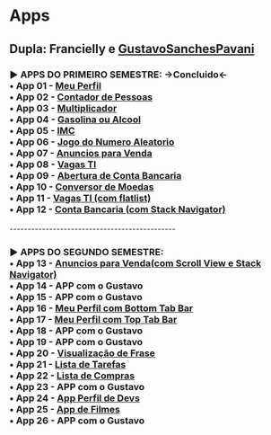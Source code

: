 <h1>Apps</h1>
<h2>Dupla: Francielly e <a href="https://github.com/GustavoSanchesPavani">GustavoSanchesPavani</a></h2>
<h3>► APPS DO PRIMEIRO SEMESTRE: →Concluido←</br>
• App 01 - <a href="https://github.com/Francielly0327/React-Native/tree/c0526033e8720ee3d8969b5fb0280341c53b3c7c/meu-perfil">Meu Perfil</a></br>
• App 02 - <a href="https://github.com/Francielly0327/React-Native/tree/c0526033e8720ee3d8969b5fb0280341c53b3c7c/contador-de-pessoas">Contador de Pessoas</a></br>
• App 03 - <a href="https://github.com/Francielly0327/React-Native/tree/c0526033e8720ee3d8969b5fb0280341c53b3c7c/multiplicador">Multiplicador</a></br>
• App 04 - <a href="https://github.com/Francielly0327/React-Native/tree/c0526033e8720ee3d8969b5fb0280341c53b3c7c/gasolina-ou-alcool">Gasolina ou Alcool</a></br>
• App 05 - <a href="https://github.com/Francielly0327/React-Native/tree/c0526033e8720ee3d8969b5fb0280341c53b3c7c/imc">IMC</a></br>
• App 06 - <a href="https://github.com/Francielly0327/React-Native/tree/c0526033e8720ee3d8969b5fb0280341c53b3c7c/jogo-do-numero-aleatorio">Jogo do Numero Aleatorio</a></br>
• App 07 - <a href="https://github.com/Francielly0327/React-Native/tree/c0526033e8720ee3d8969b5fb0280341c53b3c7c/anuncios-para-venda">Anuncios para Venda</a></br>
• App 08 - <a href="https://github.com/Francielly0327/React-Native/tree/c0526033e8720ee3d8969b5fb0280341c53b3c7c/vagas-ti">Vagas TI</a></br>
• App 09 - <a href="https://github.com/Francielly0327/React-Native/tree/c0526033e8720ee3d8969b5fb0280341c53b3c7c/abertura-de-conta-bancaria">Abertura de Conta Bancaria</a></br>
• App 10 - <a href="https://github.com/Francielly0327/React-Native/tree/c0526033e8720ee3d8969b5fb0280341c53b3c7c/conversor-de-moedas">Conversor de Moedas</a></br>
• App 11 - <a href="https://github.com/Francielly0327/React-Native/tree/c0526033e8720ee3d8969b5fb0280341c53b3c7c/vagas-ti-com-flatlist">Vagas TI (com flatlist)</a></br>
• App 12 - <a href="https://github.com/Francielly0327/React-Native/tree/c0526033e8720ee3d8969b5fb0280341c53b3c7c/conta-bancaria-vers2">Conta Bancaria (com Stack Navigator)</a></br>
</h3>
----------------------------------------------
<h3>► APPS DO SEGUNDO SEMESTRE: </br>
• App 13 - <a href="https://github.com/Francielly0327/React-Native/tree/c0526033e8720ee3d8969b5fb0280341c53b3c7c/app-13---anuncios-para-venda-vr2">Anuncios para Venda(com Scroll View e Stack Navigator)</a></br>
• App 14 - APP com o Gustavo</a></br>
• App 15 - APP com o Gustavo</a></br>
• App 16 - <a href="https://github.com/Francielly0327/React-Native/tree/992f532debecedf27c2dc4aa99960297dbc53086/app-16---meu-perfil-com-bottom-tab-bar">Meu Perfil com Bottom Tab Bar
</a></br>
• App 17 - <a href="https://github.com/Francielly0327/React-Native/tree/992f532debecedf27c2dc4aa99960297dbc53086/app-17---meu-perfil-com-top-tab-bar">Meu Perfil com Top Tab Bar</a></br>
• App 18 - APP com o Gustavo</a></br>
• App 19 - APP com o Gustavo</a></br>
• App 20 - <a href="https://github.com/Francielly0327/React-Native/tree/992f532debecedf27c2dc4aa99960297dbc53086/app-20---visualizacao-de-frase">Visualização de Frase</a></br>
• App 21 - <a href="https://github.com/Francielly0327/React-Native/tree/992f532debecedf27c2dc4aa99960297dbc53086/app-21---lista-de-tarefas">Lista de Tarefas</a></br>
• App 22 - <a href="https://github.com/Francielly0327/React-Native/tree/992f532debecedf27c2dc4aa99960297dbc53086/app-22---lista-de-compras">Lista de Compras</a></br>
• App 23 - APP com o Gustavo</a></br>
• App 24 - <a href="https://github.com/Francielly0327/React-Native/tree/992f532debecedf27c2dc4aa99960297dbc53086/app-24---app-perfil-de-devs">App Perfil de Devs</a></br>
• App 25 - <a href="https://github.com/Francielly0327/React-Native/tree/992f532debecedf27c2dc4aa99960297dbc53086/app-25---app-de-filmes">App de Filmes</a></br>
• App 26 - APP com o Gustavo</a></br>
</h3>
